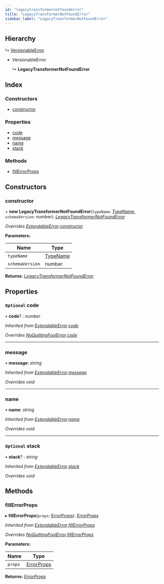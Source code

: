 ```yaml
---
id: "legacytransformernotfounderror"
title: "LegacyTransformerNotFoundError"
sidebar_label: "LegacyTransformerNotFoundError"
---
```


## Hierarchy

  ↳ [VersionableError](versionableerror.md)

* VersionableError

  ↳ **LegacyTransformerNotFoundError**

## Index

### Constructors

* [constructor](legacytransformernotfounderror.md#constructor)

### Properties

* [code](legacytransformernotfounderror.md#optional-code)
* [message](legacytransformernotfounderror.md#message)
* [name](legacytransformernotfounderror.md#name)
* [stack](legacytransformernotfounderror.md#optional-stack)

### Methods

* [fillErrorProps](legacytransformernotfounderror.md#fillerrorprops)

## Constructors

###  constructor

\+ **new LegacyTransformerNotFoundError**(`typeName`: [TypeName](../modules/types.md#typename), `schemaVersion`: number): *[LegacyTransformerNotFoundError](legacytransformernotfounderror.md)*

*Overrides [ExtendableError](extendableerror.md).[constructor](extendableerror.md#constructor)*

**Parameters:**

Name | Type |
------ | ------ |
`typeName` | [TypeName](../modules/types.md#typename) |
`schemaVersion` | number |

**Returns:** *[LegacyTransformerNotFoundError](legacytransformernotfounderror.md)*

## Properties

### `Optional` code

• **code**? : *number*

*Inherited from [ExtendableError](extendableerror.md).[code](extendableerror.md#optional-code)*

*Overrides [NoQuittingFoolError](noquittingfoolerror.md).[code](noquittingfoolerror.md#optional-code)*

___

###  message

• **message**: *string*

*Inherited from [ExtendableError](extendableerror.md).[message](extendableerror.md#message)*

*Overrides void*

___

###  name

• **name**: *string*

*Inherited from [ExtendableError](extendableerror.md).[name](extendableerror.md#name)*

*Overrides void*

___

### `Optional` stack

• **stack**? : *string*

*Inherited from [ExtendableError](extendableerror.md).[stack](extendableerror.md#optional-stack)*

*Overrides void*

## Methods

###  fillErrorProps

▸ **fillErrorProps**(`props`: [ErrorProps](../modules/types.md#errorprops)): *[ErrorProps](../modules/types.md#errorprops)*

*Inherited from [ExtendableError](extendableerror.md).[fillErrorProps](extendableerror.md#fillerrorprops)*

*Overrides [NoQuittingFoolError](noquittingfoolerror.md).[fillErrorProps](noquittingfoolerror.md#fillerrorprops)*

**Parameters:**

Name | Type |
------ | ------ |
`props` | [ErrorProps](../modules/types.md#errorprops) |

**Returns:** *[ErrorProps](../modules/types.md#errorprops)*
